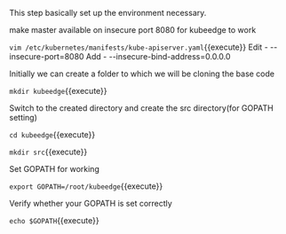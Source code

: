 This step basically set up the environment necessary.

make master available on insecure port 8080 for kubeedge to work

`vim /etc/kubernetes/manifests/kube-apiserver.yaml`{{execute}}
Edit - --insecure-port=8080
Add - --insecure-bind-address=0.0.0.0

Initially we can create a folder to which we will be cloning the base code

`mkdir kubeedge`{{execute}}

Switch to the created directory and create the src directory(for GOPATH setting)

`cd kubeedge`{{execute}}

`mkdir src`{{execute}}

Set GOPATH for working

`export GOPATH=/root/kubeedge`{{execute}}

Verify whether your GOPATH is set correctly

`echo $GOPATH`{{execute}}
